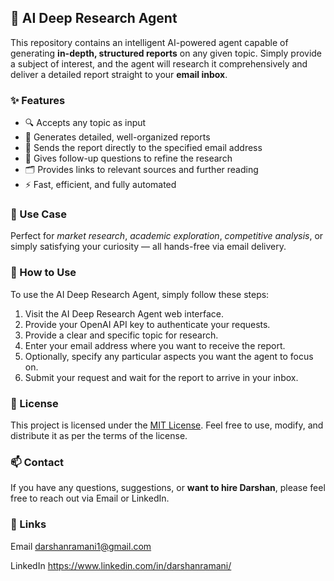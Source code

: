 <h2>🧠 AI Deep Research Agent</h2>

<p>This repository contains an intelligent AI-powered agent capable of generating <strong>in-depth, structured reports</strong> on any given topic. Simply provide a subject of interest, and the agent will research it comprehensively and deliver a detailed report straight to your <strong>email inbox</strong>.</p>

<h3>✨ Features</h3>

<ul>
  <li>🔍 Accepts any topic as input</li>
  <li>📄 Generates detailed, well-organized reports</li>
  <li>📧 Sends the report directly to the specified email address</li>
  <li>🤔 Gives follow-up questions to refine the research</li>
  <li>🗂️ Provides links to relevant sources and further reading</li>
  <li>⚡ Fast, efficient, and fully automated</li>
</ul>

<h3>🚀 Use Case</h3>

<p>Perfect for <em>market research</em>, <em>academic exploration</em>, <em>competitive analysis</em>, or simply satisfying your curiosity — all hands-free via email delivery.</p>

<h3>📧 How to Use</h3>
<p>To use the AI Deep Research Agent, simply follow these steps:</p>
<ol>
  <li>Visit the AI Deep Research Agent web interface.</li>
  <li>Provide your OpenAI API key to authenticate your requests.</li>
  <li>Provide a clear and specific topic for research.</li>
  <li>Enter your email address where you want to receive the report.</li>
  <li>Optionally, specify any particular aspects you want the agent to focus on.</li>
  <li>Submit your request and wait for the report to arrive in your inbox.</li>
</ol>

<h3>📜 License</h3>
<p>This project is licensed under the <a href="https://opensource.org/license/mit/">MIT License</a>. Feel free to use, modify, and distribute it as per the terms of the license.</p>
<h3>📫 Contact</h3>
<p>If you have any questions, suggestions, or <strong>want to hire Darshan</strong>, please feel free to reach out via Email or LinkedIn.</p>
<h3>🔗 Links</h3>
<p>Email <a href="mailto:darshanramani1@gmail.com">darshanramani1@gmail.com</a></p>
<p>LinkedIn <a href="https://www.linkedin.com/in/darshanramani/">https://www.linkedin.com/in/darshanramani/</a></p>